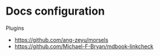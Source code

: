 # Docs configuration

Plugins 
- https://github.com/ang-zeyu/morsels
- https://github.com/Michael-F-Bryan/mdbook-linkcheck